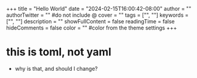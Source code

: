 +++
title = "Hello World"
date = "2024-02-15T16:00:42-08:00"
author = ""
authorTwitter = "" #do not include @
cover = ""
tags = ["", ""]
keywords = ["", ""]
description = ""
showFullContent = false
readingTime = false
hideComments = false
color = "" #color from the theme settings
+++
# this is toml, not yaml
- why is that, and should I change?